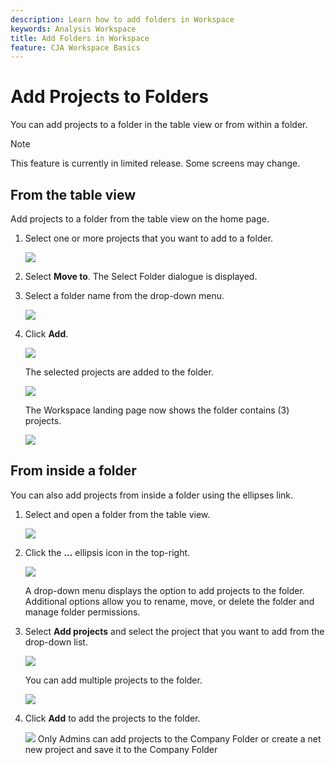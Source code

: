 ```yaml
---
description: Learn how to add folders in Workspace
keywords: Analysis Workspace
title: Add Folders in Workspace
feature: CJA Workspace Basics
---
```


# Add Projects to Folders

You can add projects to a folder in the table view or from within a folder.

>[!NOTE]
>
>This feature is currently in limited release. Some screens may change.

## From the table view

Add projects to a folder from the table view on the home page.

1.  Select one or more projects that you want to add to a folder.

    ![](/help/analysis-workspace/build-workspace-project/assets/move-tv-selected.png)

1.  Select **Move to**. The Select Folder dialogue is displayed.

1.  Select a folder name from the drop-down menu.

    ![](/help/analysis-workspace/build-workspace-project/assets/move-select-folder.png)

1.  Click **Add**.

    ![](/help/analysis-workspace/build-workspace-project/assets/move-add.png)

    The selected projects are added to the folder.

    ![](/help/analysis-workspace/build-workspace-project/assets/move-projects-added.png)

    The Workspace landing page now shows the folder contains (3) projects.

    ![](/help/analysis-workspace/build-workspace-project/assets/move-folders-updated.png)

## From inside a folder

You can also add projects from inside a folder using the ellipses link.

1.  Select and open a folder from the table view.

    ![](/help/analysis-workspace/build-workspace-project/assets/move-open-folder.png)

1.  Click the **...** ellipsis icon in the top-right.

    ![](/help/analysis-workspace/build-workspace-project/assets/add-projects-elipsis.png)

    A drop-down menu displays the option to add projects to the folder. Additional options allow you to rename, move, or delete the folder and manage folder permissions.

1.  Select **Add projects** and select the project that you want to add     from the drop-down list.

    ![](/help/analysis-workspace/build-workspace-project/assets/select-add-projects.png)

    You can add multiple projects to the folder.

    ![](/help/analysis-workspace/build-workspace-project/assets/move-add-multiple-projects.png)

1.  Click **Add** to add the projects to the folder.

    ![](/help/analysis-workspace/build-workspace-project/assets/move-added-items.png)
Only Admins can add projects to the Company Folder or create a net new project and save it to the Company Folder
